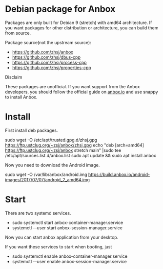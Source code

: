# Debian package for Anbox

Packages are only built for Debian 9 (stretch) with amd64 architecture. If you want packages for other distribution or architecture, you can build them from source.

Package source(not the upstream source):

* https://github.com/zhsj/anbox
* https://github.com/zhsj/dbus-cpp
* https://github.com/zhsj/process-cpp
* https://github.com/zhsj/properties-cpp

Disclaim

These packages are unofficial. If you want support from the Anbox developers, you should follow the official guide on [anbox.io](https://anbox.io) and use snappy to install Anbox.

# Install

First install deb packages.

sudo wget -O /etc/apt/trusted.gpg.d/zhsj.gpg https://ftp.ustclug.org/~zsj/anbox/zhsj.gpg
echo "deb [arch=amd64] https://ftp.ustclug.org/~zsj/anbox stretch main" |sudo tee /etc/apt/sources.list.d/anbox.list
sudo apt update && sudo apt install anbox

Now you need to download the Android image.

sudo wget -O /var/lib/anbox/android.img https://build.anbox.io/android-images/2017/07/07/android_2_amd64.img

# Start

There are two systemd services.

* sudo systemctl start anbox-container-manager.service
* systemctl --user start anbox-session-manager.service

Now you can start anbox application from your desktop.

If you want these services to start when booting, just

* sudo systemctl enable anbox-container-manager.service
* systemctl --user enable anbox-session-manager.service
